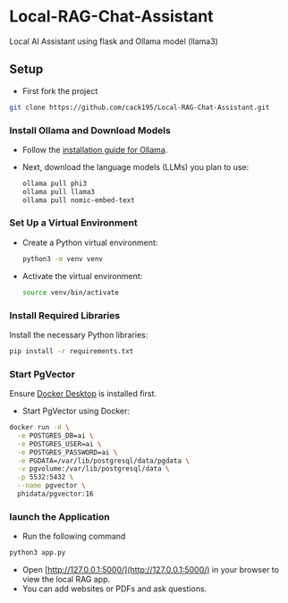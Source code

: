 # Local-RAG-Chat-Assistant
Local AI Assistant using flask and Ollama model (llama3)

## Setup
- First fork the project
```sh
git clone https://github.com/cack195/Local-RAG-Chat-Assistant.git
```

### Install Ollama and Download Models
- Follow the [installation guide for Ollama](https://github.com/ollama/ollama?tab=readme-ov-file#macos).
- Next, download the language models (LLMs) you plan to use:

    ```sh
    ollama pull phi3
    ollama pull llama3
    ollama pull nomic-embed-text
    ```

### Set Up a Virtual Environment
- Create a Python virtual environment:

    ```sh
    python3 -m venv venv
    ```

- Activate the virtual environment:

    ```sh
    source venv/bin/activate
    ```

### Install Required Libraries
Install the necessary Python libraries:

```sh
pip install -r requirements.txt
```

### Start PgVector
Ensure [Docker Desktop](https://docs.docker.com/get-docker/) is installed first.
- Start PgVector using Docker:
```sh
docker run -d \
  -e POSTGRES_DB=ai \
  -e POSTGRES_USER=ai \
  -e POSTGRES_PASSWORD=ai \
  -e PGDATA=/var/lib/postgresql/data/pgdata \
  -v pgvolume:/var/lib/postgresql/data \
  -p 5532:5432 \
  --name pgvector \
  phidata/pgvector:16
```
### launch the Application
- Run the following command
```sh
python3 app.py
```
- Open [http://127.0.0.1:5000/](http://127.0.0.1:5000/) in your browser to view the local RAG app.
- You can add websites or PDFs and ask questions.
